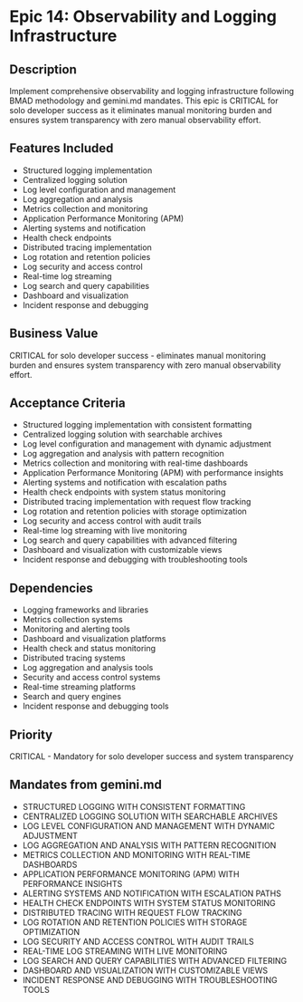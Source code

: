 # Epic 14: Observability and Logging Infrastructure

## Description
Implement comprehensive observability and logging infrastructure following BMAD methodology and gemini.md mandates. This epic is CRITICAL for solo developer success as it eliminates manual monitoring burden and ensures system transparency with zero manual observability effort.

## Features Included
- Structured logging implementation
- Centralized logging solution
- Log level configuration and management
- Log aggregation and analysis
- Metrics collection and monitoring
- Application Performance Monitoring (APM)
- Alerting systems and notification
- Health check endpoints
- Distributed tracing implementation
- Log rotation and retention policies
- Log security and access control
- Real-time log streaming
- Log search and query capabilities
- Dashboard and visualization
- Incident response and debugging

## Business Value
CRITICAL for solo developer success - eliminates manual monitoring burden and ensures system transparency with zero manual observability effort.

## Acceptance Criteria
- Structured logging implementation with consistent formatting
- Centralized logging solution with searchable archives
- Log level configuration and management with dynamic adjustment
- Log aggregation and analysis with pattern recognition
- Metrics collection and monitoring with real-time dashboards
- Application Performance Monitoring (APM) with performance insights
- Alerting systems and notification with escalation paths
- Health check endpoints with system status monitoring
- Distributed tracing implementation with request flow tracking
- Log rotation and retention policies with storage optimization
- Log security and access control with audit trails
- Real-time log streaming with live monitoring
- Log search and query capabilities with advanced filtering
- Dashboard and visualization with customizable views
- Incident response and debugging with troubleshooting tools

## Dependencies
- Logging frameworks and libraries
- Metrics collection systems
- Monitoring and alerting tools
- Dashboard and visualization platforms
- Health check and status monitoring
- Distributed tracing systems
- Log aggregation and analysis tools
- Security and access control systems
- Real-time streaming platforms
- Search and query engines
- Incident response and debugging tools

## Priority
CRITICAL - Mandatory for solo developer success and system transparency

## Mandates from gemini.md
- STRUCTURED LOGGING WITH CONSISTENT FORMATTING
- CENTRALIZED LOGGING SOLUTION WITH SEARCHABLE ARCHIVES
- LOG LEVEL CONFIGURATION AND MANAGEMENT WITH DYNAMIC ADJUSTMENT
- LOG AGGREGATION AND ANALYSIS WITH PATTERN RECOGNITION
- METRICS COLLECTION AND MONITORING WITH REAL-TIME DASHBOARDS
- APPLICATION PERFORMANCE MONITORING (APM) WITH PERFORMANCE INSIGHTS
- ALERTING SYSTEMS AND NOTIFICATION WITH ESCALATION PATHS
- HEALTH CHECK ENDPOINTS WITH SYSTEM STATUS MONITORING
- DISTRIBUTED TRACING WITH REQUEST FLOW TRACKING
- LOG ROTATION AND RETENTION POLICIES WITH STORAGE OPTIMIZATION
- LOG SECURITY AND ACCESS CONTROL WITH AUDIT TRAILS
- REAL-TIME LOG STREAMING WITH LIVE MONITORING
- LOG SEARCH AND QUERY CAPABILITIES WITH ADVANCED FILTERING
- DASHBOARD AND VISUALIZATION WITH CUSTOMIZABLE VIEWS
- INCIDENT RESPONSE AND DEBUGGING WITH TROUBLESHOOTING TOOLS
